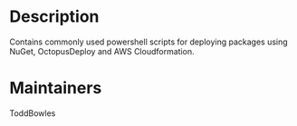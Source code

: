# Description

Contains commonly used powershell scripts for deploying packages using NuGet, OctopusDeploy and AWS Cloudformation.

# Maintainers
ToddBowles